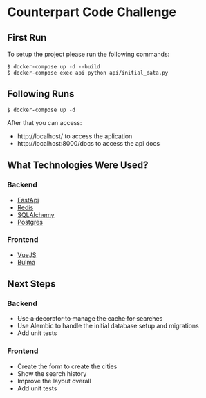 # Counterpart Code Challenge

## First Run

To setup the project please run the following commands:
```
$ docker-compose up -d --build
$ docker-compose exec api python api/initial_data.py
```

## Following Runs

```
$ docker-compose up -d
```

After that you can access:
- http://localhost/ to access the aplication
- http://localhost:8000/docs to access the api docs

## What Technologies Were Used?

### Backend

- [FastApi](https://fastapi.tiangolo.com/)
- [Redis](https://redis.io/)
- [SQLAlchemy](https://www.sqlalchemy.org/)
- [Postgres](https://www.postgresql.org/)

### Frontend

- [VueJS](https://vuejs.org/)
- [Bulma](https://bulma.io/)

## Next Steps

### Backend

- ~~Use a decorator to manage the cache for searches~~
- Use Alembic to handle the initial database setup and migrations
- Add unit tests

### Frontend

- Create the form to create the cities
- Show the search history
- Improve the layout overall
- Add unit tests
